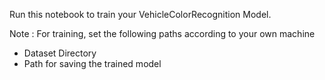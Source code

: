 Run this notebook to train your VehicleColorRecognition Model.

Note : For training, set the following paths according to your own machine 

- Dataset Directory 
- Path for saving the trained model 